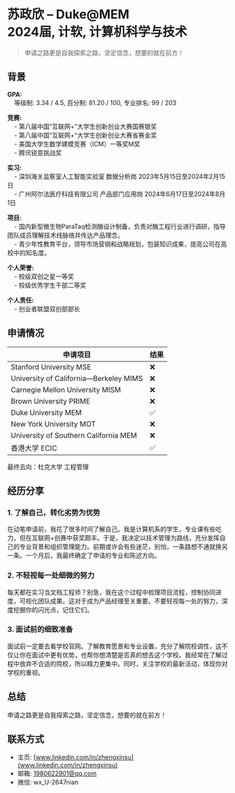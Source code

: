 # 苏政欣 – Duke@MEM<br>2024届, 计软, 计算机科学与技术
> 申请之路更是自我探索之路，坚定信念，想要的就在前方！<br>

## 背景
**GPA:**<br>
&nbsp;&nbsp;&nbsp;&nbsp;等级制: 3.34 / 4.5, 百分制: 81.20 / 100, 专业排名: 99 / 203

**竞赛:**<br>
&nbsp;&nbsp;&nbsp;&nbsp;- 第八届中国“互联网+”大学生创新创业大赛国赛银奖<br>
&nbsp;&nbsp;&nbsp;&nbsp;- 第八届中国“互联网+”大学生创新创业大赛省赛金奖<br>
&nbsp;&nbsp;&nbsp;&nbsp;- 美国大学生数学建模竞赛（ICM）一等奖M奖<br>
&nbsp;&nbsp;&nbsp;&nbsp;- 腾讯锐意挑战奖<br>


**实习:**<br>
&nbsp;&nbsp;&nbsp;&nbsp;- 深圳海关监察室人工智能实验室 数据分析岗 2023年5月15日至2024年2月15日<br>
&nbsp;&nbsp;&nbsp;&nbsp;- 广州阿尔法医疗科技有限公司 产品部门应用岗 2024年6月17日至2024年8月1日<br>

**项目:**<br>
&nbsp;&nbsp;&nbsp;&nbsp;- 国内新型微生物ParaTaq检测酶设计制备，负责对酶工程行业进行调研，指导团队成员理解技术线脉络并传达产品理念。<br>
&nbsp;&nbsp;&nbsp;&nbsp;- 青少年性教育平台，领导市场营销和战略规划，包装知识成果，提高公司在高校中的知名度。<br>

**个人荣誉:**<br>
&nbsp;&nbsp;&nbsp;&nbsp;- 校级双创之星一等奖<br>
&nbsp;&nbsp;&nbsp;&nbsp;- 校级优秀学生干部二等奖<br>

**个人责任:**<br>
&nbsp;&nbsp;&nbsp;&nbsp;- 创业者联盟双创部部长<br>

## 申请情况
|  申请项目   | 结果 |
|  ----  | ----  |
| Stanford University MSE  | ❌  |
| University of California—Berkeley MIMS | ❌  |
| Carnegie Mellon University MISM | ❌  |
| Brown University PRIME | ❌  |
| Duke University MEM | ✅  |
| New York University MOT | ❌  |
| University of Southern California MEM | ❌  |
| 香港大学 ECIC  | ✅  |

最终去向：杜克大学 工程管理

## 经历分享
### 1. 了解自己，转化劣势为优势  
在动笔申请前，我花了很多时间了解自己。我是计算机系的学生，专业课有些吃力，但在互联网+创赛中获奖颇丰。于是，我决定以技术管理为路线，充分发挥自己的专业背景和组织管理能力。前期或许会有些迷茫，别怕，一条路想不通就换另一条。一个月后，我最终确定了申请的专业和陈述方向。  
### 2. 不轻视每一处细微的努力  
每天都在实习当文档工程师？别急，我在这个过程中梳理项目流程，控制协同进度，可视化团队成果。这对于成为产品经理至关重要。不要轻视每一处的努力，深度挖掘你的闪光点，记住它们。  
### 3. 面试前的细致准备  
面试前一定要去看学校官网。了解教育愿景和专业设置，充分了解院校调性，这不仅让你在面试中更有优势，也帮你想清楚是否真的想去这个学校。我经常在了解过程中放弃不合适的院校，所以精力更集中。同时，关注学校的最新活动，体现你对学校的重视。

## 总结
申请之路更是自我探索之路，坚定信念，想要的就在前方！

## 联系方式
- 主页: [www.linkedin.com/in/zhengxinsu](www.linkedin.com/in/zhengxinsu)<br>
- 邮箱: 1980622901@qq.com<br>
- 微信: wx_U-2647nian<br>

